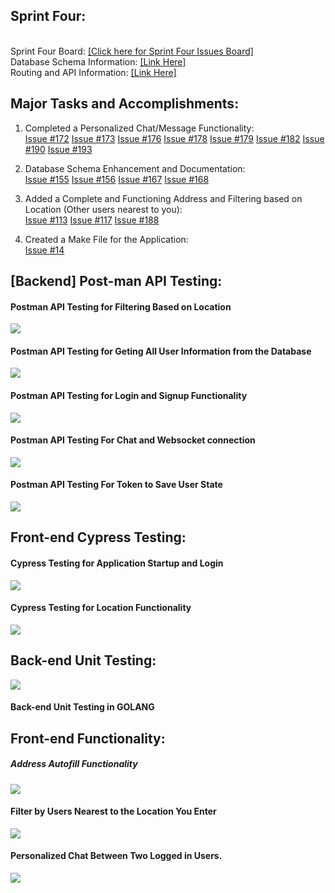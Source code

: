 ## Sprint Four:
\
Sprint Four Board:  [[Click here for Sprint Four Issues Board]](https://github.com/users/ReechaKhanal/projects/13/views/1)\
Database Schema Information:  [[Link Here]](https://github.com/ReechaKhanal/RoommateSearch/wiki/Database)\
Routing and API Information:  [[Link Here]](https://github.com/ReechaKhanal/RoommateSearch/wiki/Routes)

## Major Tasks and Accomplishments: 

1. Completed a Personalized Chat/Message Functionality:\
  [Issue #172](https://github.com/ReechaKhanal/RoommateSearch/issues/172)
  [Issue #173](https://github.com/ReechaKhanal/RoommateSearch/issues/173)
  [Issue #176](https://github.com/ReechaKhanal/RoommateSearch/issues/176)
  [Issue #178](https://github.com/ReechaKhanal/RoommateSearch/issues/178)
  [Issue #179](https://github.com/ReechaKhanal/RoommateSearch/issues/179)
  [Issue #182](https://github.com/ReechaKhanal/RoommateSearch/issues/182)
  [Issue #190](https://github.com/ReechaKhanal/RoommateSearch/issues/190)
  [Issue #193](https://github.com/ReechaKhanal/RoommateSearch/issues/193)
      
2. Database Schema Enhancement and Documentation:\
  [Issue #155](https://github.com/ReechaKhanal/RoommateSearch/issues/155)
  [Issue #156](https://github.com/ReechaKhanal/RoommateSearch/issues/156)
  [Issue #167](https://github.com/ReechaKhanal/RoommateSearch/issues/167)
  [Issue #168](https://github.com/ReechaKhanal/RoommateSearch/issues/168)
    
3. Added a Complete and Functioning Address and Filtering based on Location (Other users nearest to you):\
[Issue #113](https://github.com/ReechaKhanal/RoommateSearch/issues/113)
[Issue #117](https://github.com/ReechaKhanal/RoommateSearch/issues/117)
[Issue #188](https://github.com/ReechaKhanal/RoommateSearch/issues/188)
 
4. Created a Make File for the Application:\
[Issue #14](https://github.com/ReechaKhanal/RoommateSearch/issues/14)

## [Backend] Post-man API Testing:

#### Postman API Testing for Filtering Based on Location
![](./Images/Postman_GetFilteredUser.gif)

#### Postman API Testing for Geting All User Information from the Database
![](./Images/Postman-API-backend_GetAllUserInfo.gif)

#### Postman API Testing for Login and Signup Functionality
![](./Images/Postman_SignUp_Login.gif)

#### Postman API Testing For Chat and Websocket connection
![](./Images/Postman_WS_Chat.gif)

#### Postman API Testing For Token to Save User State
![](./Images/Postman_session_token.gif)


## Front-end Cypress Testing:
#### Cypress Testing for Application Startup and Login
![](./Images/Cypress-Test-Startup.gif)

#### Cypress Testing for Location Functionality
![](./Images/Cypress-Location-Functionality.gif)


## Back-end Unit Testing:
![](./Images/go_test.gif)

#### Back-end Unit Testing in GOLANG

## Front-end Functionality:
##### Address Autofill Functionality
![](./Images/address_autofill.gif)

#### Filter by Users Nearest to the Location You Enter
![](./Images/filter_location.gif)

#### Personalized Chat Between Two Logged in Users.
![](./Images/Cypress-Test-Chat.gif)
